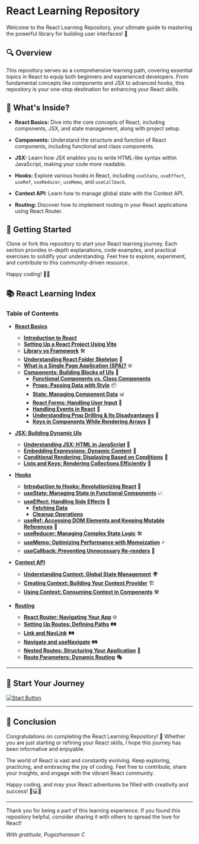 # React Learning Repository

Welcome to the React Learning Repository, your ultimate guide to mastering the powerful library for building user interfaces! 🚀

## 🔍 Overview
This repository serves as a comprehensive learning path, covering essential topics in React to equip both beginners and experienced developers. From fundamental concepts like components and JSX to advanced hooks, this repository is your one-stop destination for enhancing your React skills.

## 🧭 What's Inside?
- **React Basics:** Dive into the core concepts of React, including components, JSX, and state management, along with project setup.

- **Components:** Understand the structure and function of React components, including functional and class components.

- **JSX:** Learn how JSX enables you to write HTML-like syntax within JavaScript, making your code more readable.

- **Hooks:** Explore various hooks in React, including `useState`, `useEffect`, `useRef`, `useReducer`, `useMemo`, and `useCallback`.

- **Context API:** Learn how to manage global state with the Context API.

- **Routing:** Discover how to implement routing in your React applications using React Router.

## 🚀 Getting Started
Clone or fork this repository to start your React learning journey. Each section provides in-depth explanations, code examples, and practical exercises to solidify your understanding. Feel free to explore, experiment, and contribute to this community-driven resource.

Happy coding! 🌈✨

## 📚 React Learning Index
### Table of Contents
- **[React Basics](./react-basics/README.md)**
  - **[Introduction to React](./react-basics/introduction-to-react.md)**
  - **[Setting Up a React Project Using Vite](./react-basics/setting-up-react-vite.md)**
  - **[Library vs Framework](./react-basics/additional/library-vs-framework.md)** 🛠️
  - **[Understanding React Folder Skeleton](./react-basics/additional/react-folder-skeleton.md)** 📁
  - **[What is a Single Page Application (SPA)?](./react-basics/additional/single-page-application.md)** 🌐
  - **[Components: Building Blocks of UIs](./react-basics/components/README.md)** 🧩
    - **[Functional Components vs. Class Components](./react-basics/components/functional-vs-class-components.md)**
    - **[Props: Passing Data with Style](./react-basics/components/props.md)** 📦
    - **[State: Managing Component Data](./react-basics/components/state.md)** 📊
    - **[React Forms: Handling User Input](./react-basics/components/react-forms.md)** 📝
    - **[Handling Events in React](./react-basics/components/handling-events.md)** 🎉
    - **[Understanding Prop Drilling & Its Disadvantages](./react-basics/components/prop-drilling.md)** 🚦
    - **[Keys in Components While Rendering Arrays](<./react-basics/components/REMOVED - keys-in-components.md>)** 🔑

- **[JSX: Building Dynamic UIs](./JSX/README.md)**
  - **[Understanding JSX: HTML in JavaScript](./JSX/understanding-jsx.md)** 📝
  - **[Embedding Expressions: Dynamic Content](./JSX/embedding-expressions.md)** 🔄
  - **[Conditional Rendering: Displaying Based on Conditions](./JSX/conditional-rendering.md)** 🚦
  - **[Lists and Keys: Rendering Collections Efficiently](./JSX/lists-and-keys.md)** 🔑

- **[Hooks](./hooks/README.md)**
  - **[Introduction to Hooks: Revolutionizing React](./hooks/introduction-to-hooks.md)** 🔄
  - **[useState: Managing State in Functional Components](./hooks/useState.md)** 📈
  - **[useEffect: Handling Side Effects](./hooks/useEffect.md)** 🌊
    - **[Fetching Data](./hooks/fetching-data.md)**
    - **[Cleanup Operations](./hooks/cleanup-operations.md)**
  - **[useRef: Accessing DOM Elements and Keeping Mutable References](./hooks/useRef.md)** 🔗
  - **[useReducer: Managing Complex State Logic](./hooks/useReducer.md)** 🛠️
  - **[useMemo: Optimizing Performance with Memoization](./hooks/useMemo.md)** ⚡
  - **[useCallback: Preventing Unnecessary Re-renders](./hooks/useCallback.md)** 🔁

- **[Context API](./context-api/README.md)**
  - **[Understanding Context: Global State Management](./context-api/understanding-context.md)** 🌍
  - **[Creating Context: Building Your Context Provider](./context-api/creating-context.md)** 🏗️
  - **[Using Context: Consuming Context in Components](./context-api/using-context.md)** 🛠️

- **[Routing](./routing/README.md)**
  - **[React Router: Navigating Your App](./routing/react-router.md)** 🌐
  - **[Setting Up Routes: Defining Paths](./routing/setting-up-routes.md)** 🛤️
  - **[Link and NavLink](./routing/link-navlink.md)** 🛤️
  - **[Navigate and useNavigate](./routing/navigate-useNavigate.md)** 🛤️
  - **[Nested Routes: Structuring Your Application](./routing/nested-routes.md)** 📂
  - **[Route Parameters: Dynamic Routing](./routing/route-parameters.md)** 🎭

---

## 🚀 Start Your Journey

[![Start Button](https://img.shields.io/badge/Start%20Learning%20React-007ACC?style=for-the-badge&logo=react)](./react-basics/README.md)


---

## 🌟 Conclusion
Congratulations on completing the React Learning Repository! 🎉 Whether you are just starting or refining your React skills, I hope this journey has been informative and enjoyable.

The world of React is vast and constantly evolving. Keep exploring, practicing, and embracing the joy of coding. Feel free to contribute, share your insights, and engage with the vibrant React community.

Happy coding, and may your React adventures be filled with creativity and success! 🚀💻✨

---

Thank you for being a part of this learning experience. If you found this repository helpful, consider sharing it with others to spread the love for React!

*With gratitude,*
*Pugazharasan C*
